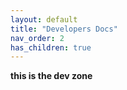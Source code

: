 ```yaml
---
layout: default
title: "Developers Docs"
nav_order: 2
has_children: true
---
```


**this is the dev zone**
